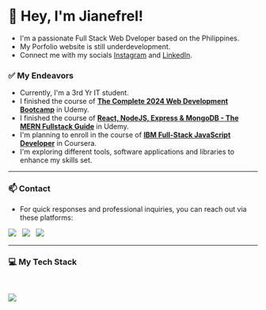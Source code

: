 # 👋 Hey, I'm Jianefrel!

- I'm a passionate Full Stack Web Dveloper based on the Philippines.
- My Porfolio website is still underdevelopment.
- Connect me with my socials [Instagram](https://www.instagram.com/jnf.dv.exec/) and [LinkedIn](https://www.linkedin.com/in/jianefreldionaldo/).

### ✅ My Endeavors
- Currently, I'm a 3rd Yr IT student.
- I finished the course of [**The Complete 2024 Web Development Bootcamp**](https://www.udemy.com/certificate/UC-5d9f281a-7a29-4c17-913b-f371c34a4ca9/) in Udemy.
- I finished the course of [**React, NodeJS, Express & MongoDB - The MERN Fullstack Guide**](https://www.udemy.com/certificate/UC-76450df7-9120-4029-8e0e-5558447816c4/) in Udemy.
- I'm planning to enroll in the course of [**IBM Full-Stack JavaScript Developer**](https://www.coursera.org/professional-certificates/ibm-full-stack-javascript-developer) in Coursera.
- I'm exploring different tools, software applications and libraries to enhance my skills set. 
 
--- 

### 📫 Contact

- For quick responses and professional inquiries, you can reach out via these platforms: <br />

<a href="https://www.linkedin.com/in/jianefreldionaldo/" target="_blank"><img src="https://img.shields.io/badge/LinkedIn-%230077B5.svg?&style=for-the-badge&logo=linkedin&logoColor=white" /></a> &nbsp;
<a href="https://www.instagram.com/jian.dionaldo/" target="_blank"><img src="https://img.shields.io/badge/Instagram-%23E4405F.svg?&style=for-the-badge&logo=instagram&logoColor=white" /></a> &nbsp;
<a href="mailto:jianefreldionaldo988@gmail.com"><img src="https://img.shields.io/badge/Email-%23050C9C.svg?style=for-the-badge&logo=gmail&logoColor=white"></a>

---

### 💻  My Tech Stack

<br clear="both">

<p align="left">
  <a href="https://skillicons.dev" target="_blank"> <!-- https://skillicons.dev -->
    <img src="https://skillicons.dev/icons?i=javascript,py,html,css,bootstrap,tailwind,npm,react,redux,express,nodejs,mongodb,mysql,postgres,git,github,postman,docker,vercel,figma,md,vscode&theme=dark" />
  </a>
</p>

<!--

### 🚀  Top Lang

![Top Langs](https://github-readme-stats.vercel.app/api/top-langs/?username=JianefrelDionaldo&layout=compact&theme=dark) <br>

### 📊  Github Metrics
  <img src="https://github-readme-stats.vercel.app/api?username=JianefrelDionaldo&theme=midnight-purple&show_icons=true&hide_border=true&count_private=true" alt="Err-Stats"/>
  <img src="https://github-readme-streak-stats.herokuapp.com?user=JianefrelDionaldo&theme=tokyonight&hide_border=true" alt="Err-stats"/> <br>

### 👨‍💻  Profile Visits:

![Profile Views](https://komarev.com/ghpvc/?username=jianefreldionaldo&label=Profile%20views&color=0e75b6&style=flat)

-->

